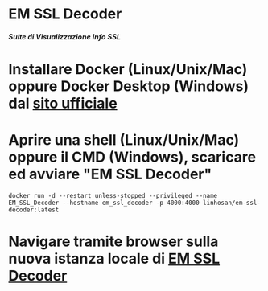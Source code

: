 # EM SSL Decoder

##### Suite di Visualizzazione Info SSL

# Installare Docker (Linux/Unix/Mac) oppure Docker Desktop (Windows) dal [sito ufficiale](https://www.docker.com/)

# Aprire una shell (Linux/Unix/Mac) oppure il CMD (Windows), scaricare ed avviare "EM SSL Decoder"

```
docker run -d --restart unless-stopped --privileged --name EM_SSL_Decoder --hostname em_ssl_decoder -p 4000:4000 linhosan/em-ssl-decoder:latest
```

# Navigare tramite browser sulla nuova istanza locale di [EM SSL Decoder](http://localhost:4000/)